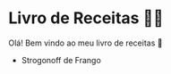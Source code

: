 # Livro de Receitas :man_cook: #

Olá! Bem vindo ao meu livro de receitas :wave:

* Strogonoff de Frango 
